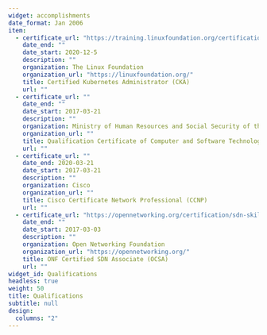 ```yaml
---
widget: accomplishments
date_format: Jan 2006
item:
  - certificate_url: "https://training.linuxfoundation.org/certification/certified-kubernetes-administrator-cka/"
    date_end: ""
    date_start: 2020-12-5
    description: ""
    organization: The Linux Foundation
    organization_url: "https://linuxfoundation.org/"
    title: Certified Kubernetes Administrator (CKA)
    url: ""
  - certificate_url: ""
    date_end: ""
    date_start: 2017-03-21
    description: ""
    organization: Ministry of Human Resources and Social Security of the PRC & Ministry of Industry and Information Technology of the PRC
    organization_url: ""
    title: Qualification Certificate of Computer and Software Technology Proficiency - Network Engineer
    url: ""
  - certificate_url: ""
    date_end: 2020-03-21
    date_start: 2017-03-21
    description: ""
    organization: Cisco
    organization_url: ""
    title: Cisco Certificate Network Professional (CCNP)
    url: ""
  - certificate_url: "https://opennetworking.org/certification/sdn-skills-certification-associate/"
    date_end: ""
    date_start: 2017-03-03
    description: ""
    organization: Open Networking Foundation
    organization_url: "https://opennetworking.org/"
    title: ONF Certified SDN Associate (OCSA)
    url: "" 
widget_id: Qualifications
headless: true
weight: 50
title: Qualifications
subtitle: null
design:
  columns: "2"
---
```

